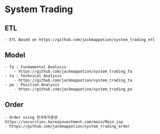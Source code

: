 # System Trading

## ETL
    - ETL Based on https://github.com/jackmappotion/system_trading_etl

## Model
    - fa : Fundamental Analysis
        - https://github.com/jackmappotion/system_trading_fa
    - ta : Technical Analysis
        - https://github.com/jackmappotion/system_trading_ta
    - pa : Position Analysis
        - https://github.com/jackmappotion/system_trading_pa

## Order
    - Order using 한국투자증권 https://securities.koreainvestment.com/main/Main.jsp
    - https://github.com/jackmappotion/system_trading_order
